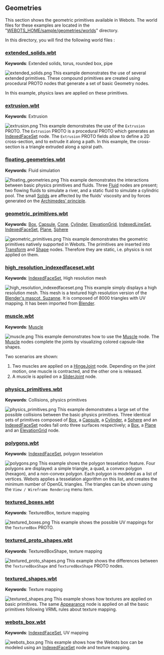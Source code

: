 ## Geometries

This section shows the geometric primitives available in Webots.
The world files for these examples are located in the "[WEBOTS\_HOME/sample/geometries/worlds](https://github.com/omichel/webots/tree/master/projects/samples/geometries/worlds/)" directory.

In this directory, you will find the following world files :

### [extended\_solids.wbt](https://github.com/omichel/webots/tree/master/projects/samples/geometries/worlds/extended_solids.wbt)

**Keywords**: Extended solids, torus, rounded box, pipe

![extended_solids.png](images/samples/extended_solids.thumbnail.jpg) This example demonstrates the use of several extended primitives.
These compound primitives are created using procedural PROTO nodes that generate a set of basic Geometry nodes.

In this example, physics laws are applied on these primitives.

### [extrusion.wbt](https://github.com/omichel/webots/tree/master/projects/samples/geometries/worlds/extrusion.wbt)

**Keywords**: Extrusion

![extrusion.png](images/samples/extrusion.thumbnail.jpg) This example demonstrates the use of the `Extrusion` PROTO.
The `Extrusion` PROTO is a procedural PROTO which generates an [IndexedFaceSet](../reference/indexedfaceset.md) node.
The `Extrusion` PROTO fields allow to define a 2D cross-section, and to extrude it along a path.
In this example, the cross-section is a triangle extruded along a spiral path.

### [floating\_geometries.wbt](https://github.com/omichel/webots/tree/master/projects/samples/geometries/worlds/floating_geometries.wbt)

**Keywords**: Fluid simulation

![floating_geometries.png](images/samples/floating_geometries.thumbnail.jpg) This example demonstrates the interactions between basic physics primitives and fluids.
Three [Fluid](../reference/fluid.md) nodes are present; two flowing fluids to simulate a river, and a static fluid to simulate a cylindric pool.
The small [Solids](../reference/solid.md) are affected by the fluids' viscosity and by forces generated on the [Archimedes' principle](https://en.wikipedia.org/wiki/Archimedes%27_principle).

### [geometric\_primitives.wbt](https://github.com/omichel/webots/tree/master/projects/samples/geometries/worlds/geometric_primitives.wbt)

**Keywords**: [Box](../reference/box.md), [Capsule](../reference/capsule.md), [Cone](../reference/cone.md), [Cylinder](../reference/cylinder.md), [ElevationGrid](../reference/elevationgrid.md), [IndexedLineSet](../reference/indexedlineset.md), [IndexedFaceSet](../reference/indexedfaceset.md), [Plane](../reference/plane.md), [Sphere](../reference/sphere.md)

![geometric_primitives.png](images/samples/geometric_primitives.thumbnail.jpg) This example demonstrates the geometric primitives natively supported in Webots.
The primitives are inserted into [Transform](../reference/transform.md) and [Shape](../reference/shape.md) nodes.
Therefore they are static, i.e. physics is not applied on them.

### [high\_resolution\_indexedfaceset.wbt](https://github.com/omichel/webots/tree/master/projects/samples/geometries/worlds/high_resolution_indexedfaceset.wbt)

**Keywords**: [IndexedFaceSet](../reference/indexedfaceset.md), High resolution mesh

![high_resolution_indexedfaceset.png](images/samples/high_resolution_indexedfaceset.png) This example simply displays a high resolution mesh.
This mesh is a textured high resolution version of the [Blender's mascot, Suzanne](https://en.wikipedia.org/wiki/Blender_(software)#Suzanne).
It is composed of 8000 triangles with UV mapping.
It has been imported from [Blender](https://www.blender.org/).

### [muscle.wbt](https://github.com/omichel/webots/tree/master/projects/samples/geometries/worlds/muscle.wbt)

**Keywords**: [Muscle](../reference/muscle.md)

![muscle.png](images/samples/muscle.thumbnail.jpg) This example demonstrates how to use the [Muscle](../reference/muscle.md) node.
The [Muscle](../reference/muscle.md) nodes complete the joints by visualizing colored capsule-like shapes.

Two scenarios are shown:

1. Two muscles are applied on a [HingeJoint](../reference/hingejoint.md) node.
Depending on the joint motion, one muscle is contracted, and the other one is released.
2. A muscle is applied on a [SliderJoint](../reference/sliderjoint.md) node.

### [physics\_primitives.wbt](https://github.com/omichel/webots/tree/master/projects/samples/geometries/worlds/physics_primitives.wbt)

**Keywords**: Collisions, physics primitives

![physics_primitives.png](images/samples/physics_primitives.png) This example demonstrates a large set of the possible collisions between the basic physics primitives.
Three identical sets of primitives composed of [Box](../reference/box.md), a [Capsule](../reference/capsule.md), a [Cylinder](../reference/cylinder.md), a [Sphere](../reference/sphere.md) and an [IndexedFaceSet](../reference/indexedfaceset.md) nodes fall onto three surfaces respectively; a [Box](../reference/box.md), a [Plane](../reference/plane.md) and an [ElevationGrid](../reference/elevationgrid.md) node.

### [polygons.wbt](https://github.com/omichel/webots/tree/master/projects/samples/geometries/worlds/polygons.wbt)

**Keywords**: [IndexedFaceSet](../reference/indexedfaceset.md), polygon tesselation

![polygons.png](images/samples/polygons.thumbnail.jpg) This example shows the polygon tesselation feature.
Four polygons are displayed: a simple triangle, a quad, a convex polygon (hexagon), and a non-convex polygon.
Each polygon is modeled as a list of vertices.
Webots applies a tesselation algorithm on this list, and creates the minimum number of OpenGL triangles.
The triangles can be shown using the `View / Wireframe Rendering` menu item.

### [textured\_boxes.wbt](https://github.com/omichel/webots/tree/master/projects/samples/geometries/worlds/textured_boxes.wbt)

**Keywords**: TexturedBox, texture mapping

![textured_boxes.png](images/samples/textured_boxes.thumbnail.jpg) This example shows the possible UV mappings for the `TexturedBox` PROTO.

### [textured\_proto\_shapes.wbt](https://github.com/omichel/webots/tree/master/projects/samples/geometries/worlds/textured_proto_shapes.wbt)

**Keywords**: TexturedBoxShape, texture mapping

![textured_proto_shapes.png](images/samples/textured_proto_shapes.thumbnail.jpg) This example shows the differences between the `TexturedBoxShape` and `TexturedBoxShape` PROTO nodes.

### [textured\_shapes.wbt](https://github.com/omichel/webots/tree/master/projects/samples/geometries/worlds/textured_shapes.wbt)

**Keywords**: Texture mapping

![textured_shapes.png](images/samples/textured_shapes.thumbnail.jpg) This example shows how textures are applied on basic primitives.
The same [Appearance](../reference/appearance.md) node is applied on all the basic primitives following VRML rules about texture mapping.

### [webots\_box.wbt](https://github.com/omichel/webots/tree/master/projects/samples/geometries/worlds/webots_box.wbt)

**Keywords**: [IndexedFaceSet](../reference/indexedfaceset.md), UV mapping

![webots_box.png](images/samples/webots_box.thumbnail.jpg) This example shows how the Webots box can be modeled using an [IndexedFaceSet](../reference/indexedfaceset.md) node and texture mapping.
